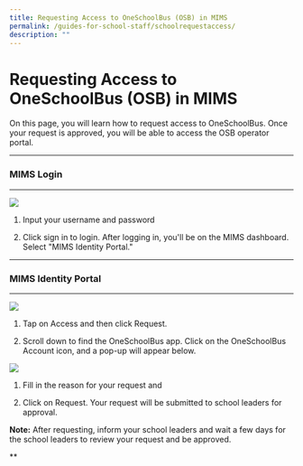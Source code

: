 ```yaml
---
title: Requesting Access to OneSchoolBus (OSB) in MIMS
permalink: /guides-for-school-staff/schoolrequestaccess/
description: ""
---
```

# Requesting Access to OneSchoolBus (OSB) in MIMS

On this page, you will learn how to request access to OneSchoolBus. Once your request is approved, you will be able to access the OSB operator portal.


---
  

### MIMS Login
----------
![](https://lh7-us.googleusercontent.com/vH9HPltA-bYEPrUGI7itHEUr0BF0JjqsxqGYhRO3O8fGHveEXVbCZ1Tiw8dimAvE-LIIloOnYFjA9_bo1E-vgvvsorFNrB7kO6u5r3sNwb0GvPM-g6cEJegReZkF-B16KIaMucc563USQfDdkaHHV48)

1.  Input your username and password
    
2.  Click sign in to login. After logging in, you'll be on the MIMS dashboard. Select "MIMS Identity Portal."
    


---

### MIMS Identity Portal
--------------------

![](https://lh7-us.googleusercontent.com/cDUxj4s6jfVV0J89Pb9JyyNSG-mjMY0PLXZ-xGjqXYj5TdKzN7NWbxwXJaN0laFqwXhNhSSTqlXWdOFXUdc6bPbcjUQ270oT6QUUt1I5ZLcrgt6vYefsH9SJtgSsXfChpu-8zRuI9MsP7cy_XwYRYa8)

  

1.  Tap on Access and then click Request.
    
2.  Scroll down to find the OneSchoolBus app. Click on the OneSchoolBus Account icon, and a pop-up will appear below.
    

  

![](https://lh7-us.googleusercontent.com/XwSfA9umxeCTm1fpGyGk4zV82h_uYs5oLL2MPaqUoTRamdrCaIOLvvhLOLE7VvMM10PkGGvSgKleJHDtx8C-NDxwqGRyJ1OqC2IavjLmqLxcATbayAfxaqaftM4GndEufEBOhE5NYzMIMFwGNd_XPAo)

1.  Fill in the reason for your request and 
    
2.  Click on Request. Your request will be submitted to school leaders for approval. 
    
**Note:** After requesting, inform your school leaders and wait a few days for the school leaders to review your request and be approved.

**